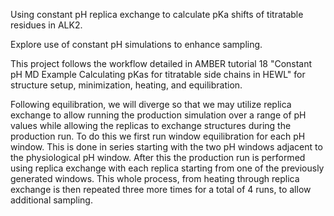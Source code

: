 Using constant pH replica exchange to calculate pKa shifts
of titratable residues in ALK2.

Explore use of constant pH simulations to enhance sampling.

This project follows the workflow detailed in AMBER tutorial 18 "Constant pH MD Example
Calculating pKas for titratable side chains in HEWL" for structure setup, minimization,
heating, and equilibration.

Following equilibration, we will diverge so that we may utilize replica exchange to
allow running the production simulation over a range of pH values while allowing
the replicas to exchange structures during the production run.
To do this we first run window equilibration for each pH window. 
This is done in series starting with the two pH windows adjacent to the physiological pH window.
After this the production run is performed using replica exchange with each replica starting from
one of the previously generated windows.
This whole process, from heating through replica exchange is then repeated three more times for a total
of 4 runs, to allow additional sampling.
